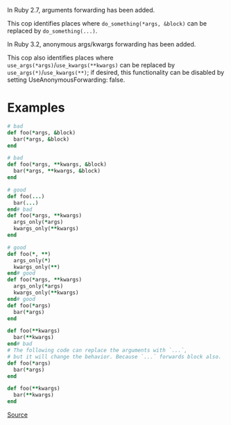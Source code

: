 
In Ruby 2.7, arguments forwarding has been added.

This cop identifies places where `do_something(*args, &block)`
can be replaced by `do_something(...)`.

In Ruby 3.2, anonymous args/kwargs forwarding has been added.

This cop also identifies places where `use_args(*args)`/`use_kwargs(**kwargs)` can be
replaced by `use_args(*)`/`use_kwargs(**)`; if desired, this functionality can be disabled
by setting UseAnonymousForwarding: false.

# Examples

```ruby
# bad
def foo(*args, &block)
  bar(*args, &block)
end

# bad
def foo(*args, **kwargs, &block)
  bar(*args, **kwargs, &block)
end

# good
def foo(...)
  bar(...)
end# bad
def foo(*args, **kwargs)
  args_only(*args)
  kwargs_only(**kwargs)
end

# good
def foo(*, **)
  args_only(*)
  kwargs_only(**)
end# good
def foo(*args, **kwargs)
  args_only(*args)
  kwargs_only(**kwargs)
end# good
def foo(*args)
  bar(*args)
end

def foo(**kwargs)
  bar(**kwargs)
end# bad
# The following code can replace the arguments with `...`,
# but it will change the behavior. Because `...` forwards block also.
def foo(*args)
  bar(*args)
end

def foo(**kwargs)
  bar(**kwargs)
end
```

[Source](http://www.rubydoc.info/gems/rubocop/RuboCop/Cop/Style/ArgumentsForwarding)